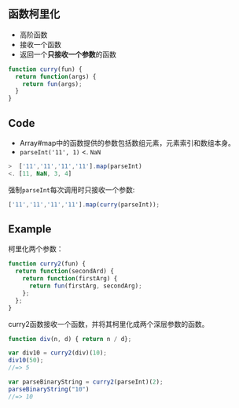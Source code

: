 函数柯里化
----
* 高阶函数
* 接收一个函数
* 返回一个**只接收一个参数**的函数

```javascript
function curry(fun) {
  return function(args) {
    return fun(args);
  }
}
```
Code
----
* Array#map中的函数提供的参数包括数组元素，元素索引和数组本身。
* `parseInt('11', 1)` <. `NaN`
```javascript
>  ['11','11','11','11'].map(parseInt)
<. [11, NaN, 3, 4]
```
强制`parseInt`每次调用时只接收一个参数:
```javascript
['11','11','11','11'].map(curry(parseInt));
```

Example
----
柯里化两个参数：
```javascript
function curry2(fun) {
  return function(secondArd) {
    return function(firstArg) {
      return fun(firstArg, secondArg);
    };
  };
}
```
curry2函数接收一个函数，并将其柯里化成两个深层参数的函数。
```javascript
function div(n, d) { return n / d};

var div10 = curry2(div)(10);
div10(50);
//=> 5

var parseBinaryString = curry2(parseInt)(2);
parseBinaryString("10")
//=> 10
```


